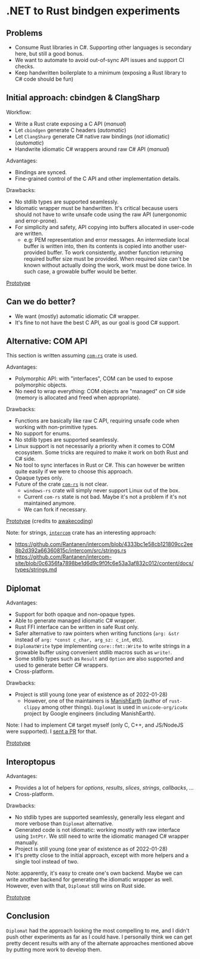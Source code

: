 # .NET to Rust bindgen experiments

## Problems

- Consume Rust libraries in C#. Supporting other languages is secondary here, but still a good bonus.
- We want to automate to avoid out-of-sync API issues and support CI checks.
- Keep handwritten boilerplate to a minimum (exposing a Rust library to C# code should be fun)

## Initial approach: cbindgen & ClangSharp

Workflow:

- Write a Rust crate exposing a C API (*manual*)
- Let `cbindgen` generate C headers (*automatic*)
- Let `ClangSharp` generate C# native raw bindings (_not_ idiomatic) (*automatic*)
- Handwrite idiomatic C# wrappers around raw C# API (*manual*)

Advantages:

- Bindings are synced.
- Fine-grained control of the C API and other implementation details.

Drawbacks:

- No stdlib types are supported seamlessly.
- Idiomatic wrapper must be handwritten. It's critical because users should not have to write unsafe code using the raw API (unergonomic and error-prone).
- For simplicity and safety, API copying into buffers allocated in user-code are written.
  - e.g: PEM representation and error messages. An intermediate local buffer is written into, then its contents is copied into another user-provided buffer.
      To work consistently, another function returning required buffer size must be provided.
      When required size can't be known without actually doing the work, work must be done twice.
      In such case, a growable buffer would be better.

[Prototype](./cbindgen_clangsharp)

## Can we do better?

- We want (mostly) automatic idiomatic C# wrapper.
- It's fine to not have the best C API, as our goal is good C# support.

## Alternative: COM API

This section is written assuming [`com-rs`](https://github.com/microsoft/com-rs) crate is used.

Advantages:

- Polymorphic API: with "interfaces", COM can be used to expose polymorphic objects.
- No need to wrap everything: COM objects are "managed" on C# side (memory is allocated and freed when appropriate).

Drawbacks:

- Functions are basically like raw C API, requiring unsafe code when working with non-primitive types.
- No support for enums.
- No stdlib types are supported seamlessly.
- Linux support is not necessarily a priority when it comes to COM ecosystem. Some tricks are required to make it work on both Rust and C# side.
- No tool to sync interfaces in Rust or C#. This can however be written quite easily if we were to choose this approach.
- Opaque types only.
- Future of the crate [`com-rs`](https://github.com/microsoft/com-rs/issues/206) is not clear.
  - `windows-rs` crate will simply never support Linux out of the box.
  - Current `com-rs` state is not bad. Maybe it's not a problem if it's not maintained anymore.
  - We can fork if necessary.

[Prototype](./com) (credits to [awakecoding](https://github.com/awakecoding))

Note: for strings, [`intercom`](https://github.com/Rantanen/intercom) crate has an interesting approach:

- https://github.com/Rantanen/intercom/blob/4333bc1e58cb121809cc2ee8b2d392a66360815c/intercom/src/strings.rs
- https://github.com/Rantanen/intercom-site/blob/0c6356fa7898be1d6d9c9f0fc6e53a3af832c012/content/docs/types/strings.md

## Diplomat

Advantages:

- Support for both opaque and non-opaque types.
- Able to generate managed idiomatic C# wrapper.
- Rust FFI interface can be written in safe Rust only.
- Safer alternative to raw pointers when writing functions (`arg: &str` instead of `arg: *const c_char, arg_sz: c_int`, etc).
- `DiplomatWrite` type implementing `core::fmt::Write` to write strings in a growable buffer using convenient stdlib macros such as `write!`.
- Some stdlib types such as `Result` and `Option` are also supported and used to generate better C# wrappers.
- Cross-platform.

Drawbacks:

- Project is still young (one year of existence as of 2022-01-28)
    - However, one of the maintainers is [ManishEarth](https://github.com/Manishearth) (author of `rust-clippy` among other things).
        `Diplomat` is used in `unicode-org/icu4x` project by Google engineers (including ManishEarth).

Note: I had to implement C# target myself (only C, C++, and JS/NodeJS were supported). I [sent a PR](https://github.com/rust-diplomat/diplomat/pull/124) for that.

[Prototype](./diplomat)

## Interoptopus

Advantages:

- Provides a lot of helpers for *options*, *results*, *slices*, *strings*, *callbacks*, …
- Cross-platform.

Drawbacks:

- No stdlib types are supported seamlessly, generally less elegant and more verbose than `Diplomat` alternative.
- Generated code is not idiomatic: working mostly with raw interface using `IntPtr`. We still need to write the idiomatic managed C# wrapper manually.
- Project is still young (one year of existence as of 2022-01-28)
- It's pretty close to the initial approach, except with more helpers and a single tool instead of two.

Note: apparently, it's easy to create one's own backend. Maybe we can write another backend for generating the idiomatic wrapper as well.
However, even with that, `Diplomat` still wins on Rust side.

[Prototype](./interoptopus)

## Conclusion

`Diplomat` had the approach looking the most compelling to me, and I didn't push other experiments as far as I could have.
I personally think we can get pretty decent results with any of the alternate approaches mentioned above by putting more work to develop them.

